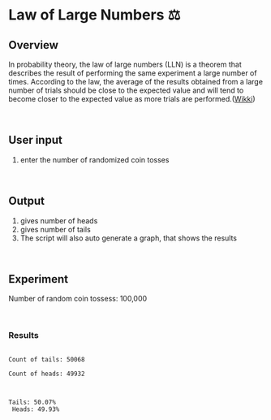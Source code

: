Law of Large Numbers ⚖️
=========================================

Overview
-----------------

In probability theory, the law of large numbers (LLN) is a theorem that describes the result of performing the same experiment a large number of times. According to the law, the average of the results obtained from a large number of trials should be close to the expected value and will tend to become closer to the expected value as more trials are performed.(<a href="https://en.wikipedia.org/wiki/Law_of_large_numbers#cite_note-:0-1">Wikki</a>)

<br>


User input
------------------------------------
1. enter the number of randomized coin tosses


<br>

Output
----------------
1. gives number of heads
2. gives number of tails
3. The script will also auto generate a graph, that shows the results

<br>

Experiment
------------------
Number of random coin tossess: 100,000

<br>

<h3>Results</h3>

<code>
Count of tails: 50068 <br>
Count of heads: 49932 <br>

Tails: 50.07% <br>
Heads: 49.93% <br>
</code>





